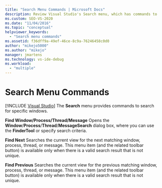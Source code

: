 ```yaml
---
title: "Search Menu Commands | Microsoft Docs"
description: Review Visual Studio's Search menu, which has commands to search for specific windows. Use Find Window/Process/Thread/Message, Find Next, and Find Previous.
ms.custom: SEO-VS-2020
ms.date: "11/04/2016"
ms.topic: "conceptual"
helpviewer_keywords:
  - "Search menu commands"
ms.assetid: f36dff9a-49ef-46ce-8c9a-76246458c0d0
author: "mikejo5000"
ms.author: "mikejo"
manager: jmartens
ms.technology: vs-ide-debug
ms.workload:
  - "multiple"
---
```

# Search Menu Commands

 [!INCLUDE [Visual Studio](~/includes/applies-to-version/vs-not-mac.md)]
The **Search** menu provides commands to search for specific windows.

 **Find Window/Process/Thread/Message**
 Opens the **Window**/**Process**/**Thread**/**MessageSearch** dialog box, where you can use the **FinderTool** or specify search criteria.

 **Find Next**
 Searches the current view for the next matching window, process, thread, or message. This menu item (and the related toolbar button) is available only when there is a valid search result that is not unique.

 **Find Previous**
 Searches the current view for the previous matching window, process, thread, or message. This menu item (and the related toolbar button) is available only when there is a valid search result that is not unique.